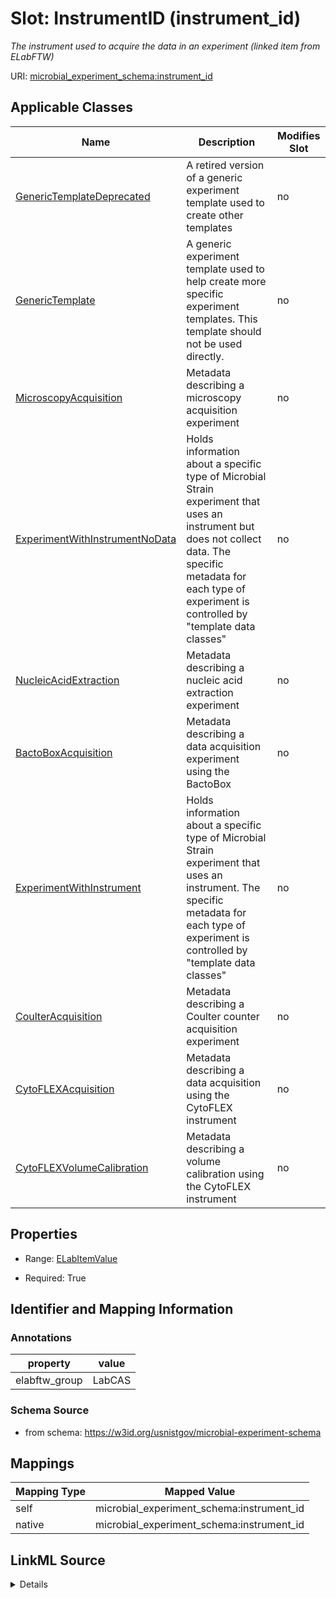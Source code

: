 

# Slot: InstrumentID (instrument_id)




_The instrument used to acquire the data in an experiment (linked item from ELabFTW)_







URI: [microbial_experiment_schema:instrument_id](https://w3id.org/usnistgov/microbial-experiment-schema/instrument_id)



<!-- no inheritance hierarchy -->





## Applicable Classes

| Name | Description | Modifies Slot |
| --- | --- | --- |
| [GenericTemplateDeprecated](GenericTemplateDeprecated.md) | A retired version of a generic experiment template used to create other templates |  no  |
| [GenericTemplate](GenericTemplate.md) | A generic experiment template used to help create more specific experiment templates. This template should not be used directly. |  no  |
| [MicroscopyAcquisition](MicroscopyAcquisition.md) | Metadata describing a microscopy acquisition experiment |  no  |
| [ExperimentWithInstrumentNoData](ExperimentWithInstrumentNoData.md) | Holds information about a specific type of Microbial Strain experiment that uses an instrument but does not collect data. The specific metadata for each type of experiment is controlled by "template data classes" |  no  |
| [NucleicAcidExtraction](NucleicAcidExtraction.md) | Metadata describing a nucleic acid extraction experiment |  no  |
| [BactoBoxAcquisition](BactoBoxAcquisition.md) | Metadata describing a data acquisition experiment using the BactoBox |  no  |
| [ExperimentWithInstrument](ExperimentWithInstrument.md) | Holds information about a specific type of Microbial Strain experiment that uses an instrument. The specific metadata for each type of experiment is controlled by "template data classes" |  no  |
| [CoulterAcquisition](CoulterAcquisition.md) | Metadata describing a Coulter counter acquisition experiment |  no  |
| [CytoFLEXAcquisition](CytoFLEXAcquisition.md) | Metadata describing a data acquisition using the CytoFLEX instrument |  no  |
| [CytoFLEXVolumeCalibration](CytoFLEXVolumeCalibration.md) | Metadata describing a volume calibration using the CytoFLEX instrument |  no  |







## Properties

* Range: [ELabItemValue](ELabItemValue.md)

* Required: True





## Identifier and Mapping Information





### Annotations

| property | value |
| --- | --- |
| elabftw_group | LabCAS || elabftw_user_input | True |



### Schema Source


* from schema: https://w3id.org/usnistgov/microbial-experiment-schema




## Mappings

| Mapping Type | Mapped Value |
| ---  | ---  |
| self | microbial_experiment_schema:instrument_id |
| native | microbial_experiment_schema:instrument_id |




## LinkML Source

<details>
```yaml
name: instrument_id
annotations:
  elabftw_group:
    tag: elabftw_group
    value: LabCAS
  elabftw_user_input:
    tag: elabftw_user_input
    value: true
description: The instrument used to acquire the data in an experiment (linked item
  from ELabFTW)
title: InstrumentID
from_schema: https://w3id.org/usnistgov/microbial-experiment-schema
rank: 1000
alias: instrument_id
domain_of:
- ExperimentWithInstrument
- ExperimentWithInstrumentNoData
range: ELabItemValue
required: true

```
</details>